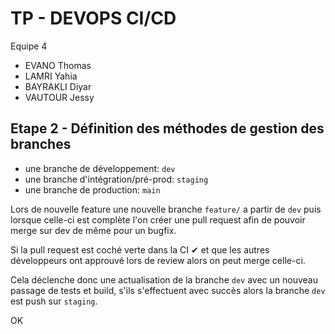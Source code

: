 # TP - DEVOPS CI/CD

Equipe 4

- EVANO Thomas
- LAMRI Yahia
- BAYRAKLI Diyar
- VAUTOUR Jessy

## Etape 2 - Définition des méthodes de gestion des branches

- une branche de développement: `dev`
- une branche d'intégration/pré-prod: `staging`
- une branche de production: `main`

Lors de nouvelle feature une nouvelle branche `feature/` a partir de `dev` puis lorsque celle-ci est complète l'on créer une pull request afin de pouvoir merge sur dev de même pour un bugfix.

Si la pull request est coché verte dans la CI ✔ et que les autres développeurs ont approuvé lors de review alors on peut merge celle-ci.

Cela déclenche donc une actualisation de la branche `dev` avec un nouveau passage de tests et build, s'ils s'effectuent avec succès alors la branche `dev` est push sur `staging`.

OK


